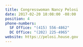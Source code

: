 ```yaml
---
title: Congresswoman Nancy Pelosi
date: 2017-02-20 18:08:00 -08:00
position: 4
phone-numbers:
  SF Office: "(415) 556-4862"
  DC Office: "(202) 225-4965"
website: https://pelosi.house.gov
---
```


